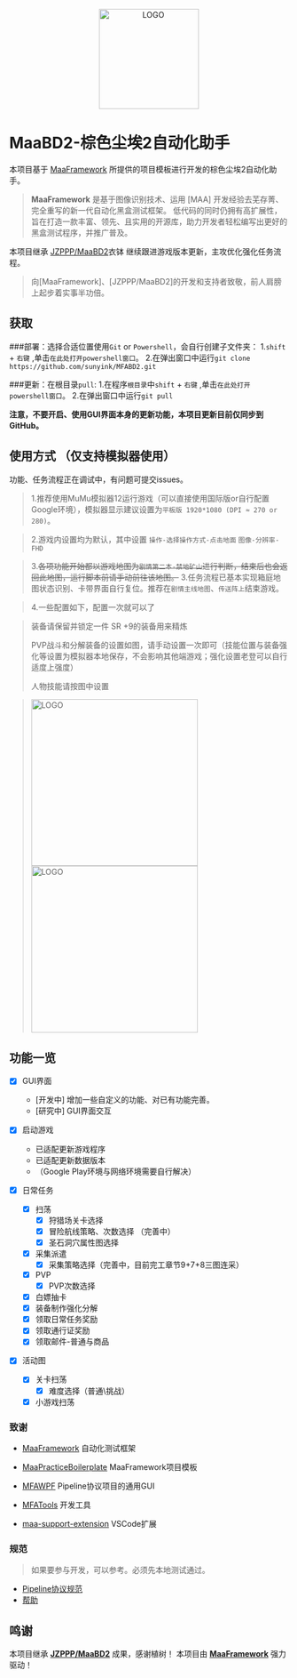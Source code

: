 <!-- markdownlint-disable MD033 MD041 -->
<p align="center">
  <img alt="LOGO" src="https://github.com/sunyink/MFABD2/blob/main/Readme/logo.png" width="180" height="180" />
</p>

# MaaBD2-棕色尘埃2自动化助手

</div>

本项目基于 [MaaFramework](https://github.com/MaaXYZ/MaaFramework) 所提供的项目模板进行开发的棕色尘埃2自动化助手。

> **MaaFramework** 是基于图像识别技术、运用 [MAA] 开发经验去芜存菁、完全重写的新一代自动化黑盒测试框架。
> 低代码的同时仍拥有高扩展性，旨在打造一款丰富、领先、且实用的开源库，助力开发者轻松编写出更好的黑盒测试程序，并推广普及。

本项目继承 [JZPPP/MaaBD2](https://github.com/JZPPP/MaaBD2)衣钵 继续跟进游戏版本更新，主攻优化强化任务流程。

> 向[MaaFramework]、[JZPPP/MaaBD2]的开发和支持者致敬，前人肩膀上起步着实事半功倍。

## 获取

###部署：选择合适位置使用`Git` or `Powershell`，会自行创建子文件夹：
  1.`shift` + `右键` ,单击`在此处打开powershell窗口`。
  2.在弹出窗口中运行`git clone https://github.com/sunyink/MFABD2.git`

###更新：在根目录`pull`:
  1.在程序`根目录`中`shift` + `右键` ,单击`在此处打开powershell窗口`。
  2.在弹出窗口中运行`git pull`

**注意，不要开启、使用GUI界面本身的更新功能，本项目更新目前仅同步到GitHub。**

## 使用方式 （仅支持模拟器使用）



 
  功能、任务流程正在调试中，有问题可提交issues。

 > 1.推荐使用MuMu模拟器12运行游戏（可以直接使用国际版or自行配置Google环境），模拟器显示建议设置为`平板版 1920*1080 (DPI ≈ 270 or 280)`。

 > 2.游戏内设置均为默认，其中设置 `操作-选择操作方式-点击地面` `图像-分辨率-FHD`

 > 3.~~各项功能开始都以游戏地图为`剧情第二本-禁地矿山`进行判断，结束后也会返回此地图，运行脚本前请手动前往该地图。~~
 > 3.任务流程已基本实现箱庭地图状态识别、卡带界面自行复位。推荐在`剧情主线地图`、`传送阵上`结束游戏。

 > 4.一些配置如下，配置一次就可以了

 > 装备请保留并锁定一件 SR +9的装备用来精炼
>
> PVP战斗和分解装备的设置如图，请手动设置一次即可（技能位置与装备强化等设置为模拟器本地保存，不会影响其他端游戏；强化设置老登可以自行适度上强度）
>
> 人物技能请按图中设置

 > <img alt="LOGO" src="https://github.com/sunyink/MFABD2/blob/main/Readme/IT.png"  width="300px"/>
 > <img alt="LOGO" src="https://github.com/JZPPP/MaaBD2/blob/main/3.png"  width="300px"/>

## 功能一览

* [X] GUI界面 
  * [开发中] 增加一些自定义的功能、对已有功能完善。
  * [研究中] GUI界面交互

* [X] 启动游戏 
  * 已适配更新游戏程序
  * 已适配更新数据版本
  * （Google Play环境与网络环境需要自行解决）

* [X] 日常任务
  * [X] 扫荡
    * [X] 狩猎场关卡选择 
    * [X] 冒险航线策略、次数选择 （完善中）
    * [X] 圣石洞穴属性图选择 
  * [X] 采集派遣 
    * [X] 采集策略选择（完善中，目前完工章节9+7+8三图连采）
  * [X] PVP
    * [X] PVP次数选择
  * [X] 白嫖抽卡 
  * [X] 装备制作强化分解 
  * [X] 领取日常任务奖励 
  * [X] 领取通行证奖励 
  * [X] 领取邮件-普通与商品 

* [X] 活动图
  * [X] 关卡扫荡
    * [X] 难度选择（普通\挑战）
  * [X] 小游戏扫荡

### 致谢

- [MaaFramework](https://github.com/MaaXYZ/MaaFramework) 自动化测试框架

- [MaaPracticeBoilerplate](https://github.com/MaaXYZ/MaaPracticeBoilerplate) MaaFramework项目模板

- [MFAWPF](https://github.com/SweetSmellFox/MFAWPF) Pipeline协议项目的通用GUI
- [MFATools](https://github.com/SweetSmellFox/MFATools) 开发工具
- [maa-support-extension](https://github.com/neko-para/maa-support-extension) VSCode扩展
### 规范
> 如果要参与开发，可以参考。必须先本地测试通过。

- [Pipeline协议规范](https://github.com/MaaXYZ/MaaFramework/blob/main/docs/zh_cn/1.1-%E5%BF%AB%E9%80%9F%E5%BC%80%E5%A7%8B.md)
- [帮助](/开发帮助.txt)

## 鸣谢

本项目继承 **[JZPPP/MaaBD2](https://github.com/JZPPP/MaaBD2)** 成果，感谢植树！
本项目由 **[MaaFramework](https://github.com/MaaXYZ/MaaFramework)** 强力驱动！

